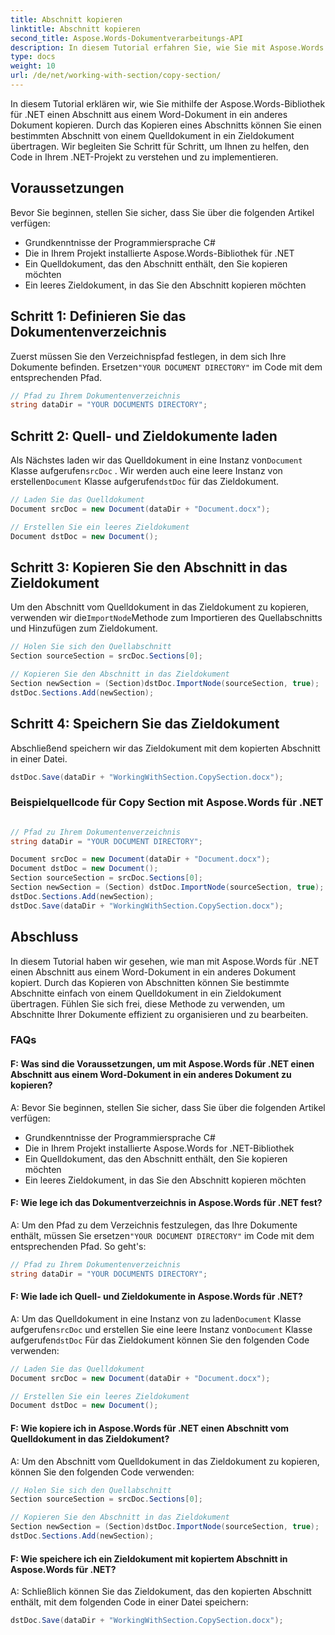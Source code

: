 ```yaml
---
title: Abschnitt kopieren
linktitle: Abschnitt kopieren
second_title: Aspose.Words-Dokumentverarbeitungs-API
description: In diesem Tutorial erfahren Sie, wie Sie mit Aspose.Words für .NET einen Abschnitt aus einem Word-Dokument in ein anderes Dokument kopieren.
type: docs
weight: 10
url: /de/net/working-with-section/copy-section/
---
```


In diesem Tutorial erklären wir, wie Sie mithilfe der Aspose.Words-Bibliothek für .NET einen Abschnitt aus einem Word-Dokument in ein anderes Dokument kopieren. Durch das Kopieren eines Abschnitts können Sie einen bestimmten Abschnitt von einem Quelldokument in ein Zieldokument übertragen. Wir begleiten Sie Schritt für Schritt, um Ihnen zu helfen, den Code in Ihrem .NET-Projekt zu verstehen und zu implementieren.

## Voraussetzungen
Bevor Sie beginnen, stellen Sie sicher, dass Sie über die folgenden Artikel verfügen:
- Grundkenntnisse der Programmiersprache C#
- Die in Ihrem Projekt installierte Aspose.Words-Bibliothek für .NET
- Ein Quelldokument, das den Abschnitt enthält, den Sie kopieren möchten
- Ein leeres Zieldokument, in das Sie den Abschnitt kopieren möchten

## Schritt 1: Definieren Sie das Dokumentenverzeichnis
 Zuerst müssen Sie den Verzeichnispfad festlegen, in dem sich Ihre Dokumente befinden. Ersetzen`"YOUR DOCUMENT DIRECTORY"` im Code mit dem entsprechenden Pfad.

```csharp
// Pfad zu Ihrem Dokumentenverzeichnis
string dataDir = "YOUR DOCUMENTS DIRECTORY";
```

## Schritt 2: Quell- und Zieldokumente laden
 Als Nächstes laden wir das Quelldokument in eine Instanz von`Document` Klasse aufgerufen`srcDoc` . Wir werden auch eine leere Instanz von erstellen`Document` Klasse aufgerufen`dstDoc` für das Zieldokument.

```csharp
// Laden Sie das Quelldokument
Document srcDoc = new Document(dataDir + "Document.docx");

// Erstellen Sie ein leeres Zieldokument
Document dstDoc = new Document();
```

## Schritt 3: Kopieren Sie den Abschnitt in das Zieldokument
 Um den Abschnitt vom Quelldokument in das Zieldokument zu kopieren, verwenden wir die`ImportNode`Methode zum Importieren des Quellabschnitts und Hinzufügen zum Zieldokument.

```csharp
// Holen Sie sich den Quellabschnitt
Section sourceSection = srcDoc.Sections[0];

// Kopieren Sie den Abschnitt in das Zieldokument
Section newSection = (Section)dstDoc.ImportNode(sourceSection, true);
dstDoc.Sections.Add(newSection);
```

## Schritt 4: Speichern Sie das Zieldokument
Abschließend speichern wir das Zieldokument mit dem kopierten Abschnitt in einer Datei.

```csharp
dstDoc.Save(dataDir + "WorkingWithSection.CopySection.docx");
```

### Beispielquellcode für Copy Section mit Aspose.Words für .NET 

```csharp

// Pfad zu Ihrem Dokumentenverzeichnis
string dataDir = "YOUR DOCUMENT DIRECTORY";

Document srcDoc = new Document(dataDir + "Document.docx");
Document dstDoc = new Document();
Section sourceSection = srcDoc.Sections[0];
Section newSection = (Section) dstDoc.ImportNode(sourceSection, true);
dstDoc.Sections.Add(newSection);
dstDoc.Save(dataDir + "WorkingWithSection.CopySection.docx");

```

## Abschluss
In diesem Tutorial haben wir gesehen, wie man mit Aspose.Words für .NET einen Abschnitt aus einem Word-Dokument in ein anderes Dokument kopiert. Durch das Kopieren von Abschnitten können Sie bestimmte Abschnitte einfach von einem Quelldokument in ein Zieldokument übertragen. Fühlen Sie sich frei, diese Methode zu verwenden, um Abschnitte Ihrer Dokumente effizient zu organisieren und zu bearbeiten.

### FAQs

#### F: Was sind die Voraussetzungen, um mit Aspose.Words für .NET einen Abschnitt aus einem Word-Dokument in ein anderes Dokument zu kopieren?

A: Bevor Sie beginnen, stellen Sie sicher, dass Sie über die folgenden Artikel verfügen:
- Grundkenntnisse der Programmiersprache C#
- Die in Ihrem Projekt installierte Aspose.Words for .NET-Bibliothek
- Ein Quelldokument, das den Abschnitt enthält, den Sie kopieren möchten
- Ein leeres Zieldokument, in das Sie den Abschnitt kopieren möchten

#### F: Wie lege ich das Dokumentverzeichnis in Aspose.Words für .NET fest?

 A: Um den Pfad zu dem Verzeichnis festzulegen, das Ihre Dokumente enthält, müssen Sie ersetzen`"YOUR DOCUMENT DIRECTORY"` im Code mit dem entsprechenden Pfad. So geht's:

```csharp
// Pfad zu Ihrem Dokumentenverzeichnis
string dataDir = "YOUR DOCUMENTS DIRECTORY";
```

#### F: Wie lade ich Quell- und Zieldokumente in Aspose.Words für .NET?

A: Um das Quelldokument in eine Instanz von zu laden`Document` Klasse aufgerufen`srcDoc` und erstellen Sie eine leere Instanz von`Document` Klasse aufgerufen`dstDoc` Für das Zieldokument können Sie den folgenden Code verwenden:

```csharp
// Laden Sie das Quelldokument
Document srcDoc = new Document(dataDir + "Document.docx");

// Erstellen Sie ein leeres Zieldokument
Document dstDoc = new Document();
```

#### F: Wie kopiere ich in Aspose.Words für .NET einen Abschnitt vom Quelldokument in das Zieldokument?

A: Um den Abschnitt vom Quelldokument in das Zieldokument zu kopieren, können Sie den folgenden Code verwenden:

```csharp
// Holen Sie sich den Quellabschnitt
Section sourceSection = srcDoc.Sections[0];

// Kopieren Sie den Abschnitt in das Zieldokument
Section newSection = (Section)dstDoc.ImportNode(sourceSection, true);
dstDoc.Sections.Add(newSection);
```

#### F: Wie speichere ich ein Zieldokument mit kopiertem Abschnitt in Aspose.Words für .NET?

A: Schließlich können Sie das Zieldokument, das den kopierten Abschnitt enthält, mit dem folgenden Code in einer Datei speichern:

```csharp
dstDoc.Save(dataDir + "WorkingWithSection.CopySection.docx");
```